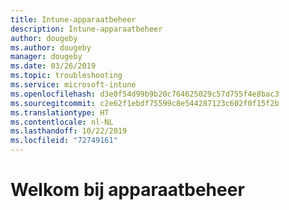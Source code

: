 ```yaml
---
title: Intune-apparaatbeheer
description: Intune-apparaatbeheer
author: dougeby
ms.author: dougeby
manager: dougeby
ms.date: 03/26/2019
ms.topic: troubleshooting
ms.service: microsoft-intune
ms.openlocfilehash: d3e0f54d99b9b20c764625029c57d755f4e8bac3
ms.sourcegitcommit: c2e62f1ebdf75599c8e544287123c602f0f15f2b
ms.translationtype: HT
ms.contentlocale: nl-NL
ms.lasthandoff: 10/22/2019
ms.locfileid: "72749161"
---
```

# <a name="welcome-to-device-mgmt"></a>Welkom bij apparaatbeheer

